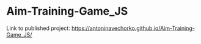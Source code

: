 # Aim-Training-Game_JS

Link to published project: https://antoninavechorko.github.io/Aim-Training-Game_JS/
